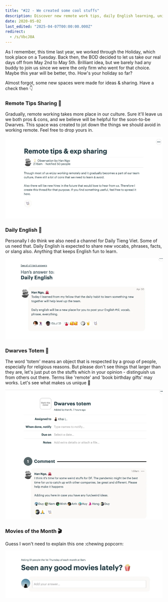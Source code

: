 ```yaml
---
title: "#22 - We created some cool stuffs"
description: Discover new remote work tips, daily English learning, unique team traditions, and monthly movie picks in our latest update for a fun and productive holiday season.
date: 2020-05-02
last_edited: "2025-04-07T00:00:00.000Z"
redirect:
  - /s/VbcJ8A
---
```


As I remember, this time last year, we worked through the Holiday, which took place on a Tuesday. Back then, the BOD decided to let us take our real days off from May 2nd to May 5th. Brilliant idea, but we barely had any buddy to join us since we were the only firm who went for that choice. Maybe this year will be better, tho. How's your holiday so far?

Almost forgot, some new spaces were made for ideas & sharing. Have a check then 👇

### Remote Tips Sharing 👀

Gradually, remote working takes more place in our culture. Sure it'll leave us we both pros & cons, and we believe will be helpful for the soon-to-be Dwarves. This space was created to jot down the things we should avoid in working remote. Feel free to drop yours in.

![](assets/notion-image-1744007143736-c6snp.webp)

### Daily English 📓

Personally I do think we also need a channel for Daily Tieng Viet. Some of us need that.
Daily English is expected to share new vocabs, phrases, facts, or slang also. Anything that keeps English fun to learn.

![](assets/notion-image-1744007144023-tl960.webp)

### Dwarves Totem 🔸

The word 'totem' means an object that is respected by a group of people, especially for religious reasons. But please don't see things that larger than they are, let's just put on the stuffs which in your opinion - distinguish us from others out there. Terms like 'remote' and 'book birthday gifts' may works. Let's see what makes us unique 🌚

![](assets/notion-image-1744007144286-bzq20.webp)

### Movies of the Month 🎬

Guess I won't need to explain this one :chewing popcorn:

![](assets/notion-image-1744007144608-7ry4c.webp)
